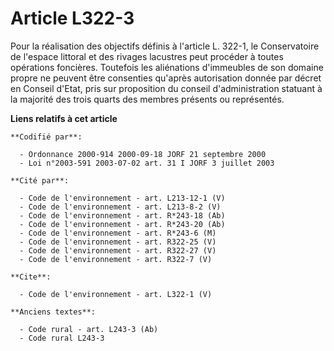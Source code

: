 # Article L322-3

Pour la réalisation des objectifs définis à l'article L. 322-1, le Conservatoire de l'espace littoral et des rivages
lacustres peut procéder à toutes opérations foncières. Toutefois les aliénations d'immeubles de son domaine propre ne peuvent
être consenties qu'après autorisation donnée par décret en Conseil d'Etat, pris sur proposition du conseil d'administration
statuant à la majorité des trois quarts des membres présents ou représentés.

**Liens relatifs à cet article**

	**Codifié par**:

	  - Ordonnance 2000-914 2000-09-18 JORF 21 septembre 2000
	  - Loi n°2003-591 2003-07-02 art. 31 I JORF 3 juillet 2003

	**Cité par**:

	  - Code de l'environnement - art. L213-12-1 (V)
	  - Code de l'environnement - art. L213-8-2 (V)
	  - Code de l'environnement - art. R*243-18 (Ab)
	  - Code de l'environnement - art. R*243-20 (Ab)
	  - Code de l'environnement - art. R*243-6 (M)
	  - Code de l'environnement - art. R322-25 (V)
	  - Code de l'environnement - art. R322-27 (V)
	  - Code de l'environnement - art. R322-7 (V)

	**Cite**:

	  - Code de l'environnement - art. L322-1 (V)

	**Anciens textes**:

	  - Code rural - art. L243-3 (Ab)
	  - Code rural L243-3
